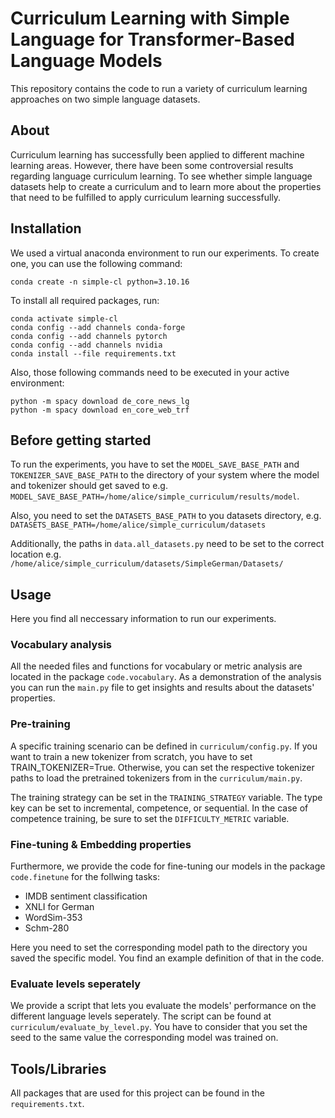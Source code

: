 # Curriculum Learning with Simple Language for Transformer-Based Language Models

This repository contains the code to run a variety of curriculum learning approaches on two simple language datasets.

## About

Curriculum learning has successfully been applied to different machine learning areas. However, there have been some controversial results regarding language curriculum learning. To see whether simple language datasets help to create a curriculum and to learn more about the properties that need to be fulfilled to apply curriculum learning successfully.

## Installation

We used a virtual anaconda environment to run our experiments. To create one, you can use the following command:

```console
conda create -n simple-cl python=3.10.16
```

To install all required packages, run:

```console
conda activate simple-cl
conda config --add channels conda-forge
conda config --add channels pytorch
conda config --add channels nvidia
conda install --file requirements.txt
```

Also, those following commands need to be executed in your active environment:

```console 
python -m spacy download de_core_news_lg
python -m spacy download en_core_web_trf
```
 

## Before getting started

To run the experiments, you have to set the ```MODEL_SAVE_BASE_PATH``` and ```TOKENIZER_SAVE_BASE_PATH``` to the directory of your system where the model and tokenizer should get saved to e.g. ```MODEL_SAVE_BASE_PATH=/home/alice/simple_curriculum/results/model```.

Also, you need to set the ```DATASETS_BASE_PATH``` to you datasets directory, e.g. ```DATASETS_BASE_PATH=/home/alice/simple_curriculum/datasets```

Additionally, the paths in ```data.all_datasets.py``` need to be set to the correct location e.g. ```/home/alice/simple_curriculum/datasets/SimpleGerman/Datasets/```


## Usage

Here you find all neccessary information to run our experiments.

### Vocabulary analysis

All the needed files and functions for vocabulary or metric analysis are located in the package ```code.vocabulary```. As a demonstration of the analysis you can run the ```main.py``` file to get insights and results about the datasets' properties.

### Pre-training

A specific training scenario can be defined in ```curriculum/config.py```. If you want to train a new tokenizer from scratch, you have to set TRAIN_TOKENIZER=True. Otherwise, you can set the respective tokenizer paths to load the pretrained tokenizers from in the ```curriculum/main.py```.

The training strategy can be set in the ```TRAINING_STRATEGY``` variable. The type key can be set to incremental, competence, or sequential. In the case of competence training, be sure to set the ```DIFFICULTY_METRIC``` variable.

### Fine-tuning & Embedding properties
Furthermore, we provide the code for fine-tuning our models in the package ```code.finetune``` for the follwing tasks:
- IMDB sentiment classification
- XNLI for German
- WordSim-353
- Schm-280

Here you need to set the corresponding model path to the directory you saved the specific model. You find an example definition of that in the code.

### Evaluate levels seperately
We provide a script that lets you evaluate the models' performance on the different language levels seperately. The script can be found at ```curriculum/evaluate_by_level.py```. You have to consider that you set the seed to the same value the corresponding model was trained on.


## Tools/Libraries
All packages that are used for this project can be found in the ```requirements.txt```.
